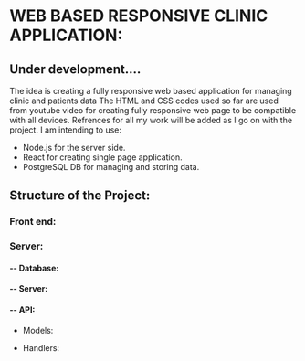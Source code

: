 # WEB BASED RESPONSIVE CLINIC APPLICATION:
## Under development....

The idea is creating a fully responsive web based application for managing clinic and patients data
The HTML and CSS codes used so far are used from youtube video for creating fully responsive web page to be compatible with all devices.
Refrences for all my work will be added as I go on with the project.
I am intending to use:
- Node.js for the server side.
- React for creating single page application.
- PostgreSQL DB for managing and storing data.


## Structure of the Project:
### Front end:

### Server:
#### -- Database:
#### -- Server:
#### -- API:
- Models:

- Handlers: